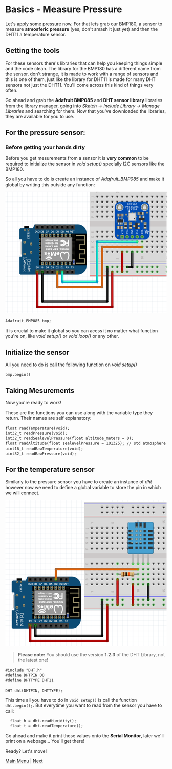# Basics - Measure Pressure

Let's apply some pressure now. For that lets grab our BMP180, a sensor to measure **atmosferic pressure** (yes, don't smash it just yet) and then the DHT11 a temperature sensor.

## Getting the tools

For these sensors there's libraries that can help you keeping things simple and the code clean. The library for the BMP180 has a different name from the sensor, don't strange, it is made to work with a range of sensors and this is one of them, just like the library for DHT11 is made for many DHT sensors not just the DHT11. You'll come across this kind of things very often.

Go ahead and grab the **Adafruit BMP085** and **DHT sensor library** libraries from the library manager, going into *Sketch -> Include Library -> Manage Libraries* and searching for them.
Now that you've downloaded the libraries, they are available for you to use.

## For the pressure sensor:

### Before getting your hands dirty

Before you get mesurements from a sensor it is **very common** to be required to initialize the sensor in *void setup()* specially I2C sensors like the BMP180.

So all you have to do is create an instance of *Adafruit_BMP085* and make it global by writing this outside any function:

![BMP180](./images/bmp180.PNG)

```Arduino
Adafruit_BMP085 bmp;
```

It is crucial to make it global so you can acess it no matter what function you're on, like *void setup()* or *void loop()* or any other.

## Initialize the sensor

All you need to do is call the following function on *void setup()*

```Arduino
bmp.begin()
```
## Taking Mesurements

Now you're ready to work!

These are the functions you can use along with the variable type they return. Their names are self explanatory:

```Arduino
float readTemperature(void);
int32_t readPressure(void);
int32_t readSealevelPressure(float altitude_meters = 0);
float readAltitude(float sealevelPressure = 101325); // std atmosphere
uint16_t readRawTemperature(void);
uint32_t readRawPressure(void);
```

## For the temperature sensor

Similarly to the pressure sensor you have to create an instance of *dht* however now we need to define a global variable to store the pin in which we will connect.

![DHT11 Temperature Sensor](./images/dht11.PNG)

>**Please note:** You should use the version **1.2.3** of the DHT Library, not the latest one!

```Arduino
#include "DHT.h"
#define DHTPIN D0
#define DHTTYPE DHT11

DHT dht(DHTPIN, DHTTYPE);

```

This time all you have to do in ```void setup()``` is call the function ```dht.begin();```. But everytime you want to read from the sensor you have to call:

```Arduino
  float h = dht.readHumidity();
  float t = dht.readTemperature();
```

Go ahead and make it print those values onto the **Serial Monitor**, later we'll print on a webpage... You'll get there!

Ready? Let's move!

[Main Menu](../readme.md) | [Next](./movement.md)
